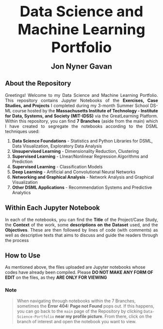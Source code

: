 # <font size ="8"> <div align="center"> **Data Science and Machine Learning Portfolio**</div></font>
<font size ="5"> <div align="center">**Jon Nyner Gavan**</div></font>


## **About the Repository**
<p align = "justify">
Greetings! Welcome to my Data Science and Machine Learning Portfolio. This repository contains Jupyter Notebooks of the <b>Exercises, Case Studies, and Projects</b> I completed during my 3-month Summer School DS-ML course hosted by the <b>Massachusetts Institute of Technology - Institute for Data, Systems, and Society (MIT-IDSS)</b> via the GreatLearning Platform. Within this repository, you can find <b>7 Branches</b> (aside from the main) which I have created to segregate the notebooks according to the DSML techniques used:
  
1. **Data Science Foundations** - Statistics and Python Libraries for DSML, Data Visualization, Exploratory Data Analysis
2. **Unsupervised Learning** - Dimensionality Reduction, Clustering
3. **Supervised Learning** - LInear/Nonlinear Regression Algorithms and Prediction
4. **Supervised Learning** - Classification Models
5. **Deep Learning** - Artificial and Convolutional Neural Networks
6. **Networking and Graphical Analysis** - Network Analysis and Graphical Visualization
7. **Other DSML Applications** - Recommendation Systems and Predictive Analytics

## **Within Each Jupyter Notebook**
<p align = "justify">
In each of the notebooks, you can find the <b>Title</b> of the Project/Case Study, the <b>Context</b> of the work, some <b>descriptions on the Dataset</b> used, and the <b>Objectives</b>. These are then followed by lines of code (with comments) as well as descriptive texts that aims to discuss and guide the readers through the process

## **How to Use**
As mentioned above, the files uploaded are Jupyter notebooks whose codes have already been compiled. Please **DO NOT MAKE ANY FORM OF EDIT** on the files, as they **ARE ONLY FOR VIEWING**

### **Note**
> When navigating through notebooks within the 7 Branches, sometimes the **Error 404: Page not Found** pops out. If this happens, you can go back to the `main` page of the Repository by clicking `Data-Science-Portfolio` <b>near my profile picture</b>. From there, click on the branch of interest and open the notebook you want to view. 
